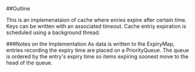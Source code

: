 ##Outline

This is an implemenataion of cache where enries expire after certain time. 
Keys can be written with an associated timeout. 
Cache entriy expiration is scheduled using a background thread. 


###Notes on the Implementation
As data is written to the ExpiryMap, entries recording the expiry time are placed on a PriorityQueue. The queue is ordered 
by the entry's expiry time so items expiring soonest move to the head of the queue. 
